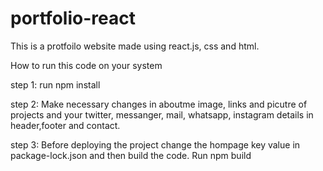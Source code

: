 # portfolio-react

This is a protfoilo website made using react.js, css and html.

How to run this code on your system

step 1:
run npm install

step 2:
Make necessary changes in aboutme image, links and picutre of projects and your twitter, messanger, mail, whatsapp, instagram details in header,footer and contact.

step 3:
Before deploying the project change the hompage key value in package-lock.json and then build the code.
Run npm build
